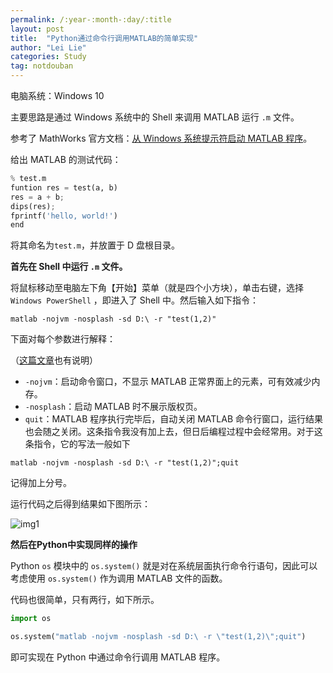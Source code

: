 ```yaml
---
permalink: /:year-:month-:day/:title
layout: post
title:  "Python通过命令行调用MATLAB的简单实现"
author: "Lei Lie"
categories: Study
tag: notdouban
---
```


电脑系统：Windows 10

主要思路是通过 Windows 系统中的 Shell 来调用 MATLAB 运行 `.m` 文件。

参考了 MathWorks 官方文档：[从 Windows 系统提示符启动 MATLAB 程序](https://ww2.mathworks.cn/help/matlab/ref/matlabwindows.html)。

给出 MATLAB 的测试代码：

```python
% test.m
funtion res = test(a, b)
res = a + b;
dips(res);
fprintf('hello, world!')
end
```

将其命名为`test.m`，并放置于 D 盘根目录。

**首先在 Shell 中运行 `.m` 文件。**

将鼠标移动至电脑左下角【开始】菜单（就是四个小方块），单击右键，选择 `Windows PowerShell` ，即进入了 Shell 中。然后输入如下指令：

```shell
matlab -nojvm -nosplash -sd D:\ -r "test(1,2)"
```

下面对每个参数进行解释：

（[这篇文章](https://blog.csdn.net/sinat_33425327/article/details/79125745?utm_medium=distribute.pc_relevant.none-task-blog-2%7Edefault%7EBlogCommendFromMachineLearnPai2%7Edefault-1.pc_relevant_baidujshouduan&depth_1-utm_source=distribute.pc_relevant.none-task-blog-2%7Edefault%7EBlogCommendFromMachineLearnPai2%7Edefault-1.pc_relevant_baidujshouduan)也有说明）

- `-nojvm`：启动命令窗口，不显示 MATLAB 正常界面上的元素，可有效减少内存。
- `-nosplash`：启动 MATLAB 时不展示版权页。
- `quit`：MATLAB 程序执行完毕后，自动关闭 MATLAB 命令行窗口，运行结果也会随之关闭。这条指令我没有加上去，但日后编程过程中会经常用。对于这条指令，它的写法一般如下

```shell
matlab -nojvm -nosplash -sd D:\ -r "test(1,2)";quit
```
记得加上分号。

运行代码之后得到结果如下图所示：

![img1]({{site.page}}/images/img-2021-07-28/img1.png)

**然后在Python中实现同样的操作**

Python  `os` 模块中的 `os.system()` 就是对在系统层面执行命令行语句，因此可以考虑使用 `os.system()` 作为调用 MATLAB 文件的函数。

代码也很简单，只有两行，如下所示。

```python
import os

os.system("matlab -nojvm -nosplash -sd D:\ -r \"test(1,2)\";quit")
```
即可实现在 Python 中通过命令行调用 MATLAB 程序。
